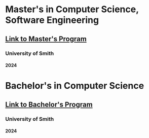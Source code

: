 # Master's in Computer Science, Software Engineering
## [Link to Master's Program](https://www.univ-smith.edu/masters-software-engineering)
### University of Smith
#### 2024

# Bachelor's in Computer Science
## [Link to Bachelor's Program](https://www.univ-smith.edu/bachelors-computer-science)
### University of Smith
#### 2024

